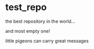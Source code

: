 # test_repo
the best repository in the world...

and most empty one!

little pigeons can carry great messages
